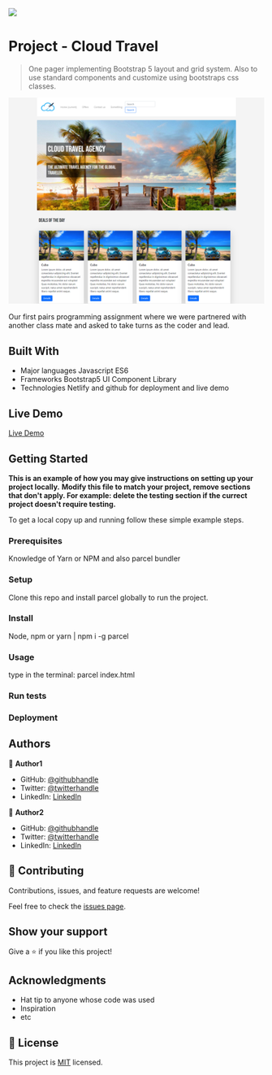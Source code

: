 ![](https://img.shields.io/badge/Microverse-blueviolet)

# Project - Cloud Travel

> One pager implementing Bootstrap 5 layout and grid system. Also to use standard components and customize using bootstraps css classes.

![screenshot](./screenshot.png)

Our first pairs programming assignment where we were partnered with another class mate and asked to take turns as the coder and lead.

## Built With

- Major languages Javascript ES6
- Frameworks Bootstrap5 UI Component Library
- Technologies Netlify and github for deployment and live demo

## Live Demo

[Live Demo](https://strive-module2-day3.netlify.app)

## Getting Started

**This is an example of how you may give instructions on setting up your project locally.**
**Modify this file to match your project, remove sections that don't apply. For example: delete the testing section if the currect project doesn't require testing.**

To get a local copy up and running follow these simple example steps.

### Prerequisites

Knowledge of Yarn or NPM and also parcel bundler

### Setup

Clone this repo and install parcel globally to run the project.

### Install

Node, npm or yarn | npm i -g parcel

### Usage

type in the terminal: parcel index.html

### Run tests

### Deployment

## Authors

👤 **Author1**

- GitHub: [@githubhandle](https://github.com/gonextnode)
- Twitter: [@twitterhandle](https://twitter.com/gonextnode)
- LinkedIn: [LinkedIn](https://linkedin.com/seanknowlesmd)

👤 **Author2**

- GitHub: [@githubhandle](https://github.com/githubhandle)
- Twitter: [@twitterhandle](https://twitter.com/twitterhandle)
- LinkedIn: [LinkedIn](https://linkedin.com/linkedinhandle)

## 🤝 Contributing

Contributions, issues, and feature requests are welcome!

Feel free to check the [issues page](issues/).

## Show your support

Give a ⭐️ if you like this project!

## Acknowledgments

- Hat tip to anyone whose code was used
- Inspiration
- etc

## 📝 License

This project is [MIT](lic.url) licensed.
